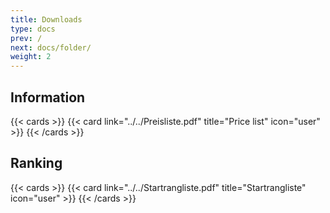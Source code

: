 ```yaml
---
title: Downloads   
type: docs
prev: /
next: docs/folder/
weight: 2
---
```


## Information
{{< cards >}}
  {{< card link="../../Preisliste.pdf" title="Price list" icon="user" >}}
{{< /cards >}}
## Ranking

{{< cards >}}
  {{< card link="../../Startrangliste.pdf" title="Startrangliste" icon="user" >}}
{{< /cards >}}